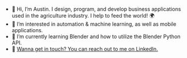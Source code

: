 - 👋 Hi, I’m Austin. I design, program, and develop business applications used in the agriculture industry. I help to feed the world! 🌍
- 👀 I’m interested in automation & machine learning, as well as mobile applications.
- 🌱 I’m currently learning Blender and how to utilize the Blender Python API.
- 📧 [Wanna get in touch? You can reach out to me on LinkedIn.](https://www.linkedin.com/in/astnhudson/ "Send me message on LinkedIn")

<!---
astnhudson/astnhudson is a ✨ special ✨ repository because its `README.md` (this file) appears on your GitHub profile.
You can click the Preview link to take a look at your changes.
--->
